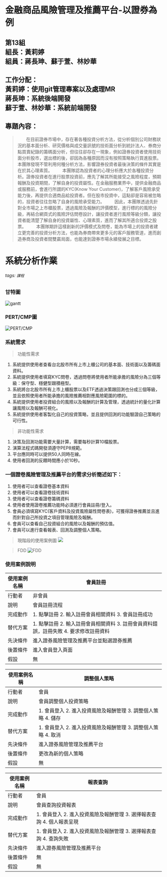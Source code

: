 # 金融商品風險管理及推薦平台-以證券為例
## 第13組 <br>組長：黃莉婷 <br>組員：蔣長珅、蘇于萱、林妙華
## 工作分配：<br>黃莉婷：使用git管理專案以及處理MR <br>蔣長珅：系統後端開發 <br>蘇于萱、林妙華：系統前端開發
## 專題內容：
> &#160; &#160; &#160; &#160;在目前證券市場中，存在著各種投資分析方法，從分析個別公司財務狀況的基本面分析、研究價格與成交量訊號的技術面分析到統計法人、券商分點買賣紀錄的籌碼面分析，但往往卻存在一現象，例如證券投資者使用技術面分析股市，選出標的後，卻因為各種原因而沒有按照策略執行買進股票。本團隊發現不管利用何種分析方法，影響證券投資者最後決策的條件其實是在於其心理素質。
　　本團隊認為投資者的心理分析應大於各種投資分析。證券投資者在進行股票投資前，應先了解其所能接受之風險程度，預期報酬及投資期間，了解自身的投資屬性。在金融服務業界中，提供金融商品或服務前，會進行所謂的KYC(Know Your Customer)，了解客戶風險承受能力後，再提供合適商品給投資者。但在股市投資中，這點卻是容易被忽略的，投資者往往忽略了自身的風險承受能力。
　　因此，本團隊透過先針對全市場之上市櫃股票，透過風險及報酬的評價模型，進行標的的風險分級，再結合網頁式的風險評估問卷設計，讓投資者進行風險等級分類，讓投資者能清楚了解自身的投資屬性、心理素質，進而了解其所適合投資之股票。
　　本團隊期許這樣創新的評價模式及問卷，能為市場上的投資者建立更完善的投資分析方法，也能為券商帶來更多元的客戶服務管道，進而創造券商及投資者間雙贏局面，也能達到證券市場永續發展之目標。


# 系統分析作業
###### tags: `課程`
### 甘特圖
![gantt](https://i.imgur.com/wVNKbIw.png)

### PERT/CMP圖
![PERT/CMP](https://i.imgur.com/U3gnq4O.png)

### 系統需求
> 功能性需求
1. 系統提供使用者查看台北股市所有上市上櫃公司的基本面、技術面以及籌碼面資料。
2. 系統提供使用者填寫KYC問卷，透過問卷將使用者所能承擔的風險分為三個等級：保守型、穩健型跟積極型。
3. 系統將台北股市所有上市上櫃股票以及ETF透過決策跟回測也分成三個等級，並且依照使用者所能承擔的風險推薦相對應風險範圍的標的。
4. 系統提供使用者投資組合的風險以及報酬的計算及管理，透過統計的量化計算讓風險以及報酬可視化。
5. 系統提供使用者客製化自己的投資策略，並且提供回測的功能驗證自己策略的可行性。
> 非功能性需求
1. 決策及回測功能需要大量計算，需要每秒計算10檔股票。
2. 演算法程式碼開發須遵守PEP8規範。
3. 平台應同時可以提供50人同時在線。
4. 使用者回測的反饋時間應小於10秒。
### 一個證卷風險管理及推薦平台的需求分析簡述如下：
1. 使用者可以查看證卷基本資料
2. 使用者可以查看證卷技術資料
3. 使用者可以查看證卷籌碼資料
4. 使用者使用證卷推薦功能時必須進行會員註冊/登入。
5. 會員必須填寫KYC(客戶資料及投資風險屬性問卷表)，可獲得證券推薦並且進而針對自己所投資之項目管理風險及報酬。
6. 會員可以查看自己投資組合的風險以及報酬的預估值。
7. 會員可以進行查看報表、回測及調整個人策略。

> 現階段的使用案例圖
![](https://i.imgur.com/EEiAe3E.png)

> FDD
![FDD](https://i.imgur.com/KEIyesT.png)

### 使用案例說明
|使用案例名稱|會員註冊|
|--- |--- |
|行動者|非會員|
|說明|會員註冊流程|
|完成動作|1. 點擊註冊 2. 輸入註冊會員相關資料 3. 會員註冊成功|
|替代方案|1. 點擊註冊 2. 輸入註冊會員相關資料 3. 註冊會員資料錯誤，註冊失敗 4. 要求修改註冊資料|
|先決條件|進入證券風險管理及推薦平台並點選證券推薦|
|後置條件|進入會員登入頁面|
|假設|無|

|使用案例名稱|調整個人策略|
|--- |--- |
|行動者|會員|
|說明|會員調整個人投資策略|
|完成動作|1. 會員登入 2. 進入投資風險及報酬管理 3. 調整個人策略 4. 儲存|
|替代方案|1. 會員登入 2. 進入投資風險及報酬管理 3. 調整個人策略 4. 取消|
|先決條件|進入證券風險管理及推薦平台|
|後置條件|更改為新的個人策略|
|假設|無|

|使用案例名稱|報表查詢|
|--- |--- |
|行動者|會員|
|說明|會員查詢投資報表|
|完成動作|1. 會員登入 2. 進入投資風險及報酬管理 3. 選擇報表查詢 4. 個人報表呈現|
|替代方案|1. 會員登入 2. 進入投資風險及報酬管理 3. 選擇報表查詢 4. 查詢失敗|
|先決條件|進入證券風險管理及推薦平台|
|後置條件|無|
|假設|無|
